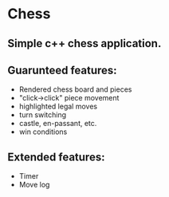 # Chess
Simple c++ chess application.
---
## Guarunteed features:
- Rendered chess board and pieces
- "click->click" piece movement
- highlighted legal moves
- turn switching
- castle, en-passant, etc.
- win conditions

## Extended features:
- Timer
- Move log
